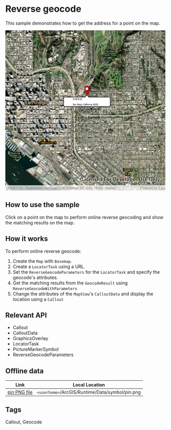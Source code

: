 # Reverse geocode

This sample demonstrates how to get the address for a point on the map.

![](screenshot.png)

## How to use the sample
Click on a point on the map to perform online reverse geocoding and show the matching results on the map.

## How it works
To perform online reverse geocode:
1. Create the `Map` with `Basemap`.
2. Create a `LocatorTask` using a URL.
3. Set the `ReverseGeocodeParameters` for the `LocatorTask` and specify the geocode's attributes.
4. Get the matching results from the `GeocodeResult` using `ReverseGeocodeWithParameters`
5. Change the attributes of the `MapView`'s `CalloutData` and display the location using a `Callout`

## Relevant API
 - Callout
 - CalloutData
 - GraphicsOverlay
 - LocatorTask
 - PictureMarkerSymbol
 - ReverseGeocodeParameters

## Offline data
Link | Local Location
---------|-------|
[pin PNG file](https://github.com/Esri/arcgis-runtime-samples-java/blob/master/search/reverse-geocode-online/src/main/resources/pin.png)| `<userhome>`/ArcGIS/Runtime/Data/symbol/pin.png |


## Tags
Callout, Geocode